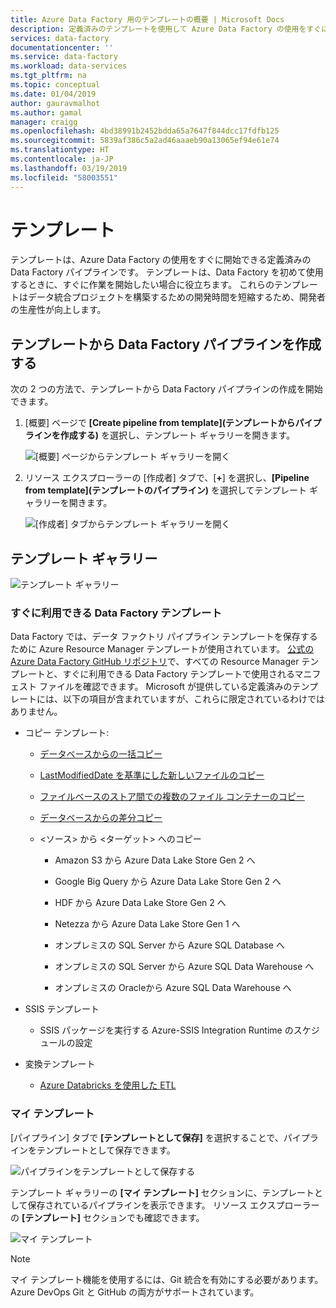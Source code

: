 ```yaml
---
title: Azure Data Factory 用のテンプレートの概要 | Microsoft Docs
description: 定義済みのテンプレートを使用して Azure Data Factory の使用をすぐに開始する方法について説明します。
services: data-factory
documentationcenter: ''
ms.service: data-factory
ms.workload: data-services
ms.tgt_pltfrm: na
ms.topic: conceptual
ms.date: 01/04/2019
author: gauravmalhot
ms.author: gamal
manager: craigg
ms.openlocfilehash: 4bd38991b2452bdda65a7647f844dcc17fdfb125
ms.sourcegitcommit: 5839af386c5a2ad46aaaeb90a13065ef94e61e74
ms.translationtype: HT
ms.contentlocale: ja-JP
ms.lasthandoff: 03/19/2019
ms.locfileid: "58003551"
---
```

# <a name="templates"></a>テンプレート

テンプレートは、Azure Data Factory の使用をすぐに開始できる定義済みの Data Factory パイプラインです。 テンプレートは、Data Factory を初めて使用するときに、すぐに作業を開始したい場合に役立ちます。 これらのテンプレートはデータ統合プロジェクトを構築するための開発時間を短縮するため、開発者の生産性が向上します。

## <a name="create-data-factory-pipelines-from-templates"></a>テンプレートから Data Factory パイプラインを作成する

次の 2 つの方法で、テンプレートから Data Factory パイプラインの作成を開始できます。

1.  [概要] ページで **[Create pipeline from template]\(テンプレートからパイプラインを作成する\)** を選択し、テンプレート ギャラリーを開きます。

    ![[概要] ページからテンプレート ギャラリーを開く](media/solution-templates-introduction/templates-intro-image1.png)

1.  リソース エクスプローラーの [作成者] タブで、[**+**] を選択し、**[Pipeline from template]\(テンプレートのパイプライン\)** を選択してテンプレート ギャラリーを開きます。

    ![[作成者] タブからテンプレート ギャラリーを開く](media/solution-templates-introduction/templates-intro-image2.png)

## <a name="template-gallery"></a>テンプレート ギャラリー

![テンプレート ギャラリー](media/solution-templates-introduction/templates-intro-image3.png)

### <a name="out-of-the-box-data-factory-templates"></a>すぐに利用できる Data Factory テンプレート

Data Factory では、データ ファクトリ パイプライン テンプレートを保存するために Azure Resource Manager テンプレートが使用されています。 [公式の Azure Data Factory GitHub リポジトリ](https://github.com/Azure/Azure-DataFactory/tree/master/templates)で、すべての Resource Manager テンプレートと、すぐに利用できる Data Factory テンプレートで使用されるマニフェスト ファイルを確認できます。 Microsoft が提供している定義済みのテンプレートには、以下の項目が含まれていますが、これらに限定されているわけではありません。

-   コピー テンプレート:

    -   [データベースからの一括コピー](solution-template-bulk-copy-with-control-table.md)
    
    -   [LastModifiedDate を基準にした新しいファイルのコピー](solution-template-copy-new-files-lastmodifieddate.md)

    -   [ファイルベースのストア間での複数のファイル コンテナーのコピー](solution-template-copy-files-multiple-containers.md)

    -   [データベースからの差分コピー](solution-template-delta-copy-with-control-table.md)

    -   \<ソース\> から \<ターゲット\> へのコピー

        -   Amazon S3 から Azure Data Lake Store Gen 2 へ

        -   Google Big Query から Azure Data Lake Store Gen 2 へ

        -   HDF から Azure Data Lake Store Gen 2 へ

        -   Netezza から Azure Data Lake Store Gen 1 へ

        -   オンプレミスの SQL Server から Azure SQL Database へ

        -   オンプレミスの SQL Server から Azure SQL Data Warehouse へ

        -   オンプレミスの Oracleから Azure SQL Data Warehouse へ

-   SSIS テンプレート

    -   SSIS パッケージを実行する Azure-SSIS Integration Runtime のスケジュールの設定

-   変換テンプレート

    -   [Azure Databricks を使用した ETL](solution-template-databricks-notebook.md)

### <a name="my-templates"></a>マイ テンプレート

[パイプライン] タブで **[テンプレートとして保存]** を選択することで、パイプラインをテンプレートとして保存できます。

![パイプラインをテンプレートとして保存する](media/solution-templates-introduction/templates-intro-image4.png)

テンプレート ギャラリーの **[マイ テンプレート]** セクションに、テンプレートとして保存されているパイプラインを表示できます。 リソース エクスプローラーの **[テンプレート]** セクションでも確認できます。

![マイ テンプレート](media/solution-templates-introduction/templates-intro-image5.png)

> [!NOTE]
> マイ テンプレート機能を使用するには、Git 統合を有効にする必要があります。 Azure DevOps Git と GitHub の両方がサポートされています。
